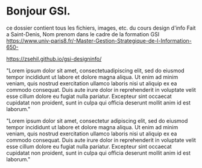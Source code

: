 # Bonjour GSI.
ce dossier contient tous les fichiers, images, etc. du cours design d'info
Fait a Saint-Denis, Nom prenom 
dans le cadre de la formation GSI https://www.univ-paris8.fr/-Master-Gestion-Strategique-de-l-Information-650-

https://zsehil.github.io/gsi-designinfo/
 
"Lorem ipsum dolor sit amet, consectetuadipiscing elit, sed do eiusmod tempor incididunt ut labore et dolore magna aliqua. Ut enim ad minim veniam, quis nostrud exercitation ullamco laboris nisi ut aliquip ex ea commodo consequat. Duis aute irure dolor in reprehenderit in voluptate velit esse cillum dolore eu fugiat nulla pariatur. Excepteur sint occaecat cupidatat non proident, sunt in culpa qui officia deserunt mollit anim id est laborum."

"Lorem ipsum dolor sit amet, consectetur adipiscing elit, sed do eiusmod tempor incididunt ut labore et dolore magna aliqua. Ut enim ad minim veniam, quis nostrud exercitation ullamco laboris nisi ut aliquip ex ea commodo consequat. Duis aute irure dolor in reprehenderit in voluptate velit esse cillum dolore eu fugiat nulla pariatur. Excepteur sint occaecat cupidatat non proident, sunt in culpa qui officia deserunt mollit anim id est laborum."
